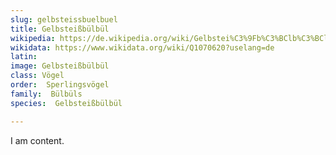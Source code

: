 ```yaml
---
slug: gelbsteissbuelbuel
title: Gelbsteißbülbül
wikipedia: https://de.wikipedia.org/wiki/Gelbstei%C3%9Fb%C3%BClb%C3%BCl
wikidata: https://www.wikidata.org/wiki/Q1070620?uselang=de 
latin:
image: Gelbsteißbülbül
class: Vögel
order:  Sperlingsvögel
family:  Bülbüls
species:  Gelbsteißbülbül

---
```


I am content.
